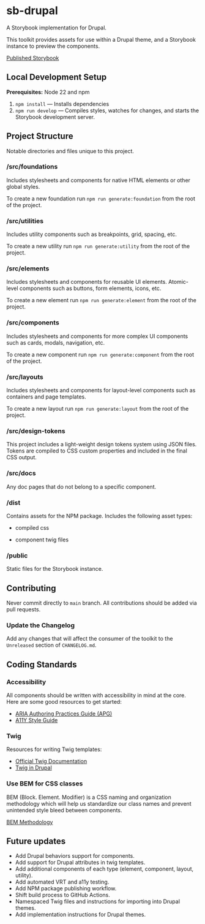 # sb-drupal

A Storybook implementation for Drupal.

This toolkit provides assets for use within a Drupal theme, and a Storybook instance to preview the components.

[Published Storybook](https://mel-miller.github.io/sb-drupal)

<!-- The following instructions are for contributors to this repository. Drupal integration and usage instructions can be found within the published Storybook. -->

## Local Development Setup

**Prerequisites:** Node 22 and npm

1. `npm install` — Installs dependencies
2. `npm run develop` — Compiles styles, watches for changes, and starts the Storybook development server.

## Project Structure

Notable directories and files unique to this project.

### /src/foundations

Includes stylesheets and components for native HTML elements or other global styles.

To create a new foundation run `npm run generate:foundation` from the root of the project.

### /src/utilities

Includes utility components such as breakpoints, grid, spacing, etc.

To create a new utility run `npm run generate:utility` from the root of the project.

### /src/elements

Includes stylesheets and components for reusable UI elements. Atomic-level components such as buttons, form elements, icons, etc.

To create a new element run `npm run generate:element` from the root of the project.

### /src/components

Includes stylesheets and components for more complex UI components such as cards, modals, navigation, etc.

To create a new component run `npm run generate:component` from the root of the project.

### /src/layouts

Includes stylesheets and components for layout-level components such as containers and page templates.

To create a new layout run `npm run generate:layout` from the root of the project.

### /src/design-tokens

This project includes a light-weight design tokens system using JSON files. Tokens are compiled to CSS custom properties and included in the final CSS output.

### /src/docs

Any doc pages that do not belong to a specific component.

### /dist

Contains assets for the NPM package. Includes the following asset types:

- compiled css
<!-- - compiled js -->
- component twig files

### /public

Static files for the Storybook instance.

## Contributing

Never commit directly to `main` branch. All contributions should be added via pull requests.

### Update the Changelog

Add any changes that will affect the consumer of the toolkit to the `Unreleased` section of `CHANGELOG.md`.

## Coding Standards

### Accessibility

All components should be written with accessibility in mind at the core. Here are some good resources to get started:

- [ARIA Authoring Practices Guide (APG)](https://www.w3.org/WAI/ARIA/apg/)
- [A11Y Style Guide](https://a11y-style-guide.com/style-guide/)

### Twig

Resources for writing Twig templates:

- [Official Twig Documentation](https://twig.symfony.com/doc/2.x/)
- [Twig in Drupal](https://www.drupal.org/docs/theming-drupal/twig-in-drupal)

### Use BEM for CSS classes

BEM (Block. Element. Modifier) is a CSS naming and organization methodology which will help us standardize our class names and prevent unintended style bleed between components.

[BEM Methodology](https://en.bem.info/methodology/quick-start/)

<!-- ### Drupal Behaviors

Wrap all component-specific js in a behavior like so:

```
Drupal.behaviors.behaviorName = {
	attach(context, settings) {

	},
};
```

### Drupal Attributes

If a template you write uses Drupal-specific attribute-related functions (such as addClass, setAttribute, etc...), you will need to mock them in that component's stories file.

Import this package to the top of your stories file:

```
import drupalAttribute from "drupal-attribute";

```

Then pass the name of the attributes object as a story arg, and set the value to a new instance of the `drupalAttribute` class like so:

```
args: {
   attributes: new drupalAttribute(),
},

```

In the example above, as with most Drupal templates, the name of the object is "attributes".

It is also a good idea to hide the control for that arg like so:

```
argTypes: {
   attributes: {
      table: {
         disable: true,
      },
   },
},
``` -->

## Future updates

- Add Drupal behaviors support for components.
- Add support for Drupal attributes in twig templates.
- Add additional components of each type (element, component, layout, utility).
- Add automated VRT and a11y testing.
- Add NPM package publishing workflow.
- Shift build process to GitHub Actions.
- Namespaced Twig files and instructions for importing into Drupal themes.
- Add implementation instructions for Drupal themes.

